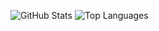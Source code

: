 ![GitHub Stats](https://github-readme-stats.vercel.app/api?username=dowdiness&show_icons=true&count_private=true&theme=nord)
![Top Languages](https://github-readme-stats.vercel.app/api/top-langs/?username=dowdiness&layout=compact&theme=nord)
